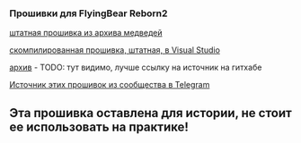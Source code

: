 ### Прошивки для FlyingBear Reborn2

[штатная прошивка из архива медведей](Reborn2_v0.1_default.rar)

[скомпилированная прошивка, штатная, в Visual Studio](Reborn2_v0.1_compiling_default.rar)

[архив](https://t.me/fbg5_waiters/115181) - TODO: тут видимо, лучше ссылку на источник на гитхабе

[Источник этих прошивок из сообщества в Telegram](https://t.me/fbg5_waiters/115178)

Эта прошивка оставлена для истории, не стоит ее использовать на практике!
----

